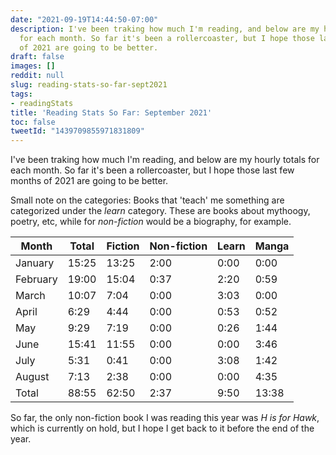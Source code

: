 ```yaml
---
date: "2021-09-19T14:44:50-07:00"
description: I've been traking how much I'm reading, and below are my hourly totals
  for each month. So far it's been a rollercoaster, but I hope those last few months
  of 2021 are going to be better.
draft: false
images: []
reddit: null
slug: reading-stats-so-far-sept2021
tags:
- readingStats
title: 'Reading Stats So Far: September 2021'
toc: false
tweetId: "1439709855971831809"
---
```


I've been traking how much I'm reading, and below are my hourly totals for each month. So far it's been a rollercoaster, but I hope those last few months of 2021 are going to be better.

Small note on the categories: Books that 'teach' me something are categorized under the *learn* category. These are books about mythoogy, poetry, etc, while for *non-fiction* would be a biography, for example.

|Month   |Total|Fiction|Non-fiction|Learn|Manga|
|--------|-----|-------|-----------|-----|-----|
|January |15:25|13:25  |2:00       |0:00 |0:00 |
|February|19:00|15:04  |0:37       |2:20 |0:59 |
|March   |10:07|7:04   |0:00       |3:03 |0:00 |
|April   |6:29 |4:44   |0:00       |0:53 |0:52 |
|May     |9:29 |7:19   |0:00       |0:26 |1:44 |
|June    |15:41|11:55  |0:00       |0:00 |3:46 |
|July    |5:31 |0:41   |0:00       |3:08 |1:42 |
|August  |7:13 |2:38   |0:00       |0:00 |4:35 |
|Total   |88:55|62:50  |2:37       |9:50 |13:38|

So far, the only non-fiction book I was reading this year was *H is for Hawk*, which is currently on hold, but I hope I get back to it before the end of the year.

<!--more-->

